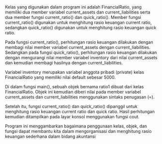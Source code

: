 Kelas yang digunakan dalam program ini adalah FinancialRatio, yang memiliki dua member variabel current_assets dan current_liabilities serta dua member fungsi current_ratio() dan quick_ratio(). Member fungsi current_ratio() digunakan untuk menghitung rasio keuangan current ratio, sedangkan quick_ratio() digunakan untuk menghitung rasio keuangan quick ratio.

Pada fungsi current_ratio(), perhitungan rasio keuangan dilakukan dengan membagi nilai member variabel current_assets dengan current_liabilities. Sedangkan pada fungsi quick_ratio(), perhitungan rasio keuangan dilakukan dengan mengurangi nilai member variabel inventory dari nilai current_assets dan kemudian membagi hasilnya dengan current_liabilities.

Variabel inventory merupakan variabel anggota pribadi (private) kelas FinancialRatio yang memiliki nilai default sebesar 5000.

Di dalam fungsi main(), sebuah objek bernama ratio1 dibuat dari kelas FinancialRatio. Objek ini kemudian diberi nilai pada member variabel current_assets dan current_liabilities menggunakan sintaks penugasan (=).

Setelah itu, fungsi current_ratio() dan quick_ratio() dipanggil untuk menghitung rasio keuangan current ratio dan quick ratio. Hasil perhitungan kemudian ditampilkan pada layar konsol menggunakan fungsi cout.

Program ini menggambarkan bagaimana penggunaan kelas, objek, dan fungsi dapat membantu kita dalam mengorganisasi dan menghitung rasio keuangan sederhana dalam bidang akuntansi
